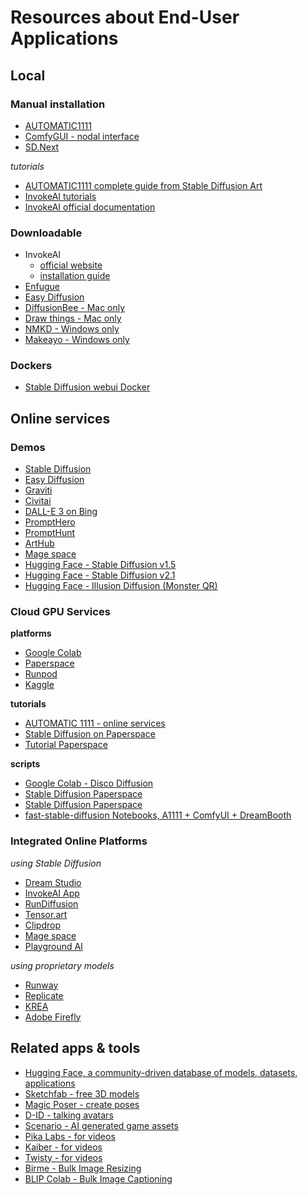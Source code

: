# Resources about End-User Applications

## Local

### Manual installation

- [AUTOMATIC1111](https://github.com/AUTOMATIC1111/stable-diffusion-webui)
- [ComfyGUI - nodal interface](https://github.com/comfyanonymous/ComfyUI)
- [SD.Next](https://github.com/vladmandic/automatic)

_tutorials_
- [AUTOMATIC1111 complete guide from Stable Diffusion Art](https://stable-diffusion-art.com/automatic1111/)
- [InvokeAI tutorials](https://support.invoke.ai/support/solutions/151000159037)
- [InvokeAI official documentation](https://invoke-ai.github.io/InvokeAI/)

### Downloadable

- InvokeAI
  - [official website](https://invoke.ai/)
  - [installation guide](https://invoke-ai.github.io/InvokeAI/installation/010_INSTALL_AUTOMATED/)
- [Enfugue](https://github.com/painebenjamin/app.enfugue.ai)
- [Easy Diffusion](https://easydiffusion.github.io/)
- [DiffusionBee - Mac only](https://diffusionbee.com/)
- [Draw things - Mac only](https://drawthings.ai/)
- [NMKD - Windows only](https://nmkd.itch.io/t2i-gui)
- [Makeayo - Windows only](https://makeayo.com/)

### Dockers

- [Stable Diffusion webui Docker](https://github.com/AbdBarho/stable-diffusion-webui-docker)

## Online services

### Demos

- [Stable Diffusion](https://stablediffusionweb.com/#demo)
- [Easy Diffusion](https://stablediffusion.gigantic.work/)
- [Graviti](https://library.graviti.com/sdxl-1-0/)
- [Civitai](https://civitai.com/)
- [DALL-E 3 on Bing](https://www.bing.com/images/create)
- [PromptHero](https://prompthero.com/)
- [PromptHunt](https://www.prompthunt.com/)
- [ArtHub](https://arthub.ai/)
- [Mage space](https://www.mage.space/)
- [Hugging Face - Stable Diffusion v1.5](https://huggingface.co/spaces/runwayml/stable-diffusion-v1-5)
- [Hugging Face - Stable Diffusion v2.1](https://huggingface.co/spaces/stabilityai/stable-diffusion)
- [Hugging Face - Illusion Diffusion (Monster QR)](https://huggingface.co/spaces/AP123/IllusionDiffusion)

### Cloud GPU Services

**platforms**

- [Google Colab](https://colab.google/)
- [Paperspace](https://www.paperspace.com/)
- [Runpod](https://www.runpod.io/)
- [Kaggle](https://www.kaggle.com/)

**tutorials**

- [AUTOMATIC 1111 - online services](https://github.com/AUTOMATIC1111/stable-diffusion-webui/wiki/Online-Services)
- [Stable Diffusion on Paperspace](https://github.com/Engineer-of-Stuff/stable-diffusion-paperspace)
- [Tutorial Paperspace](https://github.com/Engineer-of-Stuff/stable-diffusion-paperspace/blob/master/docs/Paperspace%20Guide%20for%20Idiots.md)

**scripts**

- [Google Colab - Disco Diffusion](https://colab.research.google.com/github/alembics/disco-diffusion/blob/main/Disco_Diffusion.ipynb)
- [Stable Diffusion Paperspace](https://github.com/Engineer-of-Stuff/stable-diffusion-paperspace)
- [Stable Diffusion Paperspace](https://github.com/camenduru/stable-diffusion-webui-paperspace)
- [fast-stable-diffusion Notebooks, A1111 + ComfyUI + DreamBooth](https://github.com/TheLastBen/fast-stable-diffusion)

### Integrated Online Platforms

_using Stable Diffusion_
- [Dream Studio](https://beta.dreamstudio.ai/generate)
- [InvokeAI App](https://app.invoke.ai/)
- [RunDiffusion](https://rundiffusion.com/)
- [Tensor.art](https://tensor.art/)
- [Clipdrop](https://clipdrop.co/)
- [Mage space](https://www.mage.space/)
- [Playground AI](https://playgroundai.com/)

_using proprietary models_
- [Runway](https://runwayml.com/)
- [Replicate](https://replicate.com/)
- [KREA](https://www.krea.ai/)
- [Adobe Firefly](https://www.adobe.com/sensei/generative-ai/firefly.html)

## Related apps & tools

- [Hugging Face, a community-driven database of models, datasets, applications](https://huggingface.co/)
- [Sketchfab - free 3D models](https://sketchfab.com/features/free-3d-models)
- [Magic Poser - create poses](https://webapp.magicposer.com/)
- [D-ID - talking avatars](https://studio.d-id.com/)
- [Scenario - AI generated game assets](https://www.scenario.com/)
- [Pika Labs - for videos](https://www.pika.art/)
- [Kaiber - for videos](https://kaiber.ai/)
- [Twisty - for videos](https://twisty.ai/)
- [Birme - Bulk Image Resizing](https://www.birme.net/)
- [BLIP Colab - Bulk Image Captioning](https://colab.research.google.com/drive/10X8dvQ0JvwkRwK_XhtPuumce6XE5RiGO#scrollTo=88kZmoxPBSF1)
